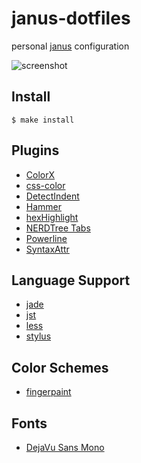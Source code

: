 # janus-dotfiles

personal [janus](https://github.com/carlhuda/janus) configuration

![screenshot](https://raw.github.com/ecarter/janus-dotfiles/master/screenshot.png)

## Install

    $ make install

## Plugins

* [ColorX](https://github.com/seaofclouds/vim-colorx)
* [css-color](https://github.com/skammer/vim-css-color)
* [DetectIndent](https://github.com/vim-scripts/DetectIndent)
* [Hammer](https://github.com/matthias-guenther/hammer.vim)
* [hexHighlight](https://github.com/vim-scripts/hexHighlight.vim)
* [NERDTree Tabs](https://github.com/jistr/vim-nerdtree-tabs)
* [Powerline](https://github.com/ecarter/vim-powerline)
* [SyntaxAttr](https://github.com/vim-scripts/SyntaxAttr.vim)

## Language Support

* [jade](https://github.com/digitaltoad/vim-jade)
* [jst](https://github.com/briancollins/vim-jst)
* [less](https://github.com/groenewege/vim-less)
* [stylus](https://github.com/wavded/vim-stylus)

## Color Schemes

* [fingerpaint](https://github.com/ecarter/fingerpaint.vim)

## Fonts

* [DejaVu Sans Mono](http://dejavu-fonts.org/)

